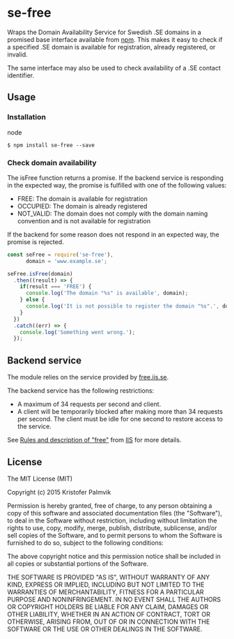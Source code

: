 # se-free
Wraps the Domain Availability Service for Swedish .SE domains in a promised base interface available from [npm](https://www.npmjs.com/). This makes it easy to check if a specified .SE domain is available for registration, already registered, or invalid.

The same interface may also be used to check availability of a .SE contact identifier.

## Usage

### Installation
node
```
$ npm install se-free --save
```
### Check domain availability
The isFree function returns a promise. If the backend service is responding in the expected way, the promise is fulfilled with one of the following values:
* FREE: The domain is available for registration
* OCCUPIED: The domain is already registered
* NOT_VALID: The domain does not comply with the domain naming convention and is not available for registration

If the backend for some reason does not respond in an expected way, the promise is rejected.

```javascript
const seFree = require('se-free'),
      domain = 'www.example.se';

seFree.isFree(domain)
  .then((result) => {
    if(result === 'FREE') {
      console.log('The domain "%s" is available', domain);
    } else {
      console.log('It is not possible to register the domain "%s".', domain);
    }
  })
  .catch((err) => {
    console.log('Something went wrong.');
  });
```

## Backend service
The module relies on the service provided by [free.iis.se](http://free.iis.se/).

The backend service has the following restrictions:
* A maximum of 34 requests per second and client.
* A client will be temporarily blocked after making more than 34 requests per second. The client must be idle for one second to restore access to the service.

See [Rules and description of "free"]( https://www.iis.se/english/domains/free/rules-and-description-of-free/) from [IIS](https://www.iis.se) for more details.

## License
The MIT License (MIT)

Copyright (c) 2015 Kristofer Palmvik

Permission is hereby granted, free of charge, to any person obtaining a copy
of this software and associated documentation files (the "Software"), to deal
in the Software without restriction, including without limitation the rights
to use, copy, modify, merge, publish, distribute, sublicense, and/or sell
copies of the Software, and to permit persons to whom the Software is
furnished to do so, subject to the following conditions:

The above copyright notice and this permission notice shall be included in all
copies or substantial portions of the Software.

THE SOFTWARE IS PROVIDED "AS IS", WITHOUT WARRANTY OF ANY KIND, EXPRESS OR
IMPLIED, INCLUDING BUT NOT LIMITED TO THE WARRANTIES OF MERCHANTABILITY,
FITNESS FOR A PARTICULAR PURPOSE AND NONINFRINGEMENT. IN NO EVENT SHALL THE
AUTHORS OR COPYRIGHT HOLDERS BE LIABLE FOR ANY CLAIM, DAMAGES OR OTHER
LIABILITY, WHETHER IN AN ACTION OF CONTRACT, TORT OR OTHERWISE, ARISING FROM,
OUT OF OR IN CONNECTION WITH THE SOFTWARE OR THE USE OR OTHER DEALINGS IN THE
SOFTWARE.
